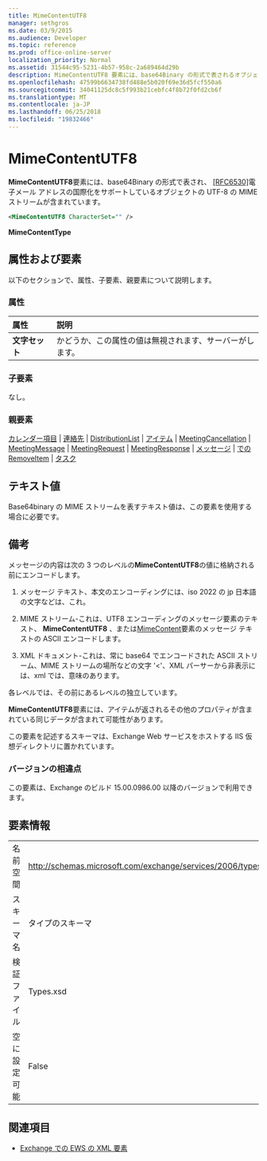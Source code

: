 ```yaml
---
title: MimeContentUTF8
manager: sethgros
ms.date: 03/9/2015
ms.audience: Developer
ms.topic: reference
ms.prod: office-online-server
localization_priority: Normal
ms.assetid: 31544c95-5231-4b57-958c-2a689464d29b
description: MimeContentUTF8 要素には、base64Binary の形式で表されるオブジェクトの UTF-8 の MIME ストリームが含まれているし、e メール アドレスの国際化をサポートし、[RFC6530]。
ms.openlocfilehash: 47599b6634738fd488e5b020f69e36d5fcf550a6
ms.sourcegitcommit: 34041125dc8c5f993b21cebfc4f8b72f0fd2cb6f
ms.translationtype: MT
ms.contentlocale: ja-JP
ms.lasthandoff: 06/25/2018
ms.locfileid: "19832466"
---
```

# <a name="mimecontentutf8"></a>MimeContentUTF8

**MimeContentUTF8**要素には、base64Binary の形式で表され、 [[RFC6530]](http://www.rfc-editor.org/rfc/rfc6530.txt)電子メール アドレスの国際化をサポートしているオブジェクトの UTF-8 の MIME ストリームが含まれています。
  
```XML
<MimeContentUTF8 CharacterSet="" />
```

 **MimeContentType**
## <a name="attributes-and-elements"></a>属性および要素

以下のセクションで、属性、子要素、親要素について説明します。
  
### <a name="attributes"></a>属性

|**属性**|**説明**|
|:-----|:-----|
|**文字セット** <br/> |かどうか、この属性の値は無視されます、サーバーがします。  <br/> |
   
### <a name="child-elements"></a>子要素

なし。
  
### <a name="parent-elements"></a>親要素

[カレンダー項目](calendaritem.md) | [連絡先](contact.md) | [DistributionList](distributionlist.md) | [アイテム](item.md) | [MeetingCancellation](meetingcancellation.md) | [MeetingMessage](meetingmessage.md) | [MeetingRequest](meetingrequest.md)  |  [MeetingResponse](meetingresponse.md) | [メッセージ](message-ex15websvcsotherref.md) | [での RemoveItem](removeitem.md) | [タスク](task.md)
  
## <a name="text-value"></a>テキスト値

Base64binary の MIME ストリームを表すテキスト値は、この要素を使用する場合に必要です。
  
## <a name="remarks"></a>備考

メッセージの内容は次の 3 つのレベルの**MimeContentUTF8**の値に格納される前にエンコードします。 
  
1. メッセージ テキスト、本文のエンコーディングには、iso 2022 の jp 日本語の文字などは、これ。
    
2. MIME ストリーム-これは、UTF8 エンコーディングのメッセージ要素のテキスト、 **MimeContentUTF8** 、または[MimeContent](mimecontent.md)要素のメッセージ テキストの ASCII エンコードします。 
    
3. XML ドキュメント-これは、常に base64 でエンコードされた ASCII ストリーム、MIME ストリームの場所などの文字 '\<'、XML パーサーから非表示には、xml では、意味のあります。
    
各レベルでは、その前にあるレベルの独立しています。
  
**MimeContentUTF8**要素には、アイテムが返されるその他のプロパティが含まれている同じデータが含まれて可能性があります。 
  
この要素を記述するスキーマは、Exchange Web サービスをホストする IIS 仮想ディレクトリに置かれています。
  
### <a name="version-differences"></a>バージョンの相違点

この要素は、Exchange のビルド 15.00.0986.00 以降のバージョンで利用できます。
  
## <a name="element-information"></a>要素情報

|||
|:-----|:-----|
|名前空間  <br/> |http://schemas.microsoft.com/exchange/services/2006/types  <br/> |
|スキーマ名  <br/> |タイプのスキーマ  <br/> |
|検証ファイル  <br/> |Types.xsd  <br/> |
|空に設定可能  <br/> |False  <br/> |
   
## <a name="see-also"></a>関連項目



- [Exchange での EWS の XML 要素](ews-xml-elements-in-exchange.md)

